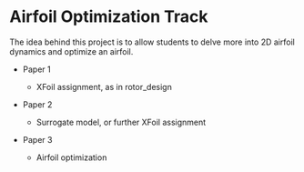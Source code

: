 # Airfoil Optimization Track

The idea behind this project is to allow students to delve more into 2D airfoil dynamics and optimize an airfoil.

- Paper 1
    - XFoil assignment, as in rotor_design

- Paper 2
    - Surrogate model, or further XFoil assignment

- Paper 3
    - Airfoil optimization
